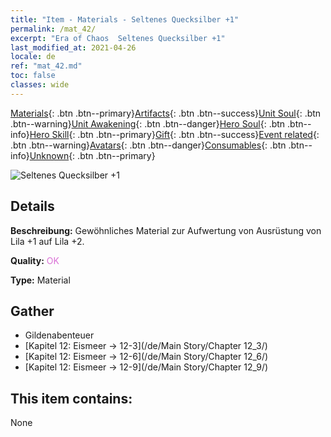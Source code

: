 ```yaml
---
title: "Item - Materials - Seltenes Quecksilber +1"
permalink: /mat_42/
excerpt: "Era of Chaos  Seltenes Quecksilber +1"
last_modified_at: 2021-04-26
locale: de
ref: "mat_42.md"
toc: false
classes: wide
---
```

 [Materials](/ItemsDE/){: .btn .btn--primary}[Artifacts](/ItemsDE/Artifacts/){: .btn .btn--success}[Unit Soul](/ItemsDE/UnitSoul/){: .btn .btn--warning}[Unit Awakening](/ItemsDE/UnitAwakening/){: .btn .btn--danger}[Hero Soul](/ItemsDE/HeroSoul/){: .btn .btn--info}[Hero Skill](/ItemsDE/HeroSkill/){: .btn .btn--primary}[Gift](/ItemsDE/Gift/){: .btn .btn--success}[Event related](/ItemsDE/Events/){: .btn .btn--warning}[Avatars](/ItemsDE/Avatars/){: .btn .btn--danger}[Consumables](/ItemsDE/Consumables/){: .btn .btn--info}[Unknown](/ItemsDE/Unknown/){: .btn .btn--primary}

 ![Seltenes Quecksilber +1](/images/t/i_cailiao_shuiyin2.png)

## Details
 **Beschreibung:** Gewöhnliches Material zur Aufwertung von Ausrüstung von Lila +1 auf Lila +2.

 **Quality:** <span style="color: #DA70D6">OK</span>

 **Type:** Material

## Gather

*    Gildenabenteuer 
*    [Kapitel 12: Eismeer -> 12-3](/de/Main Story/Chapter 12_3/) 
*    [Kapitel 12: Eismeer -> 12-6](/de/Main Story/Chapter 12_6/) 
*    [Kapitel 12: Eismeer -> 12-9](/de/Main Story/Chapter 12_9/) 

## This item contains:

  None


